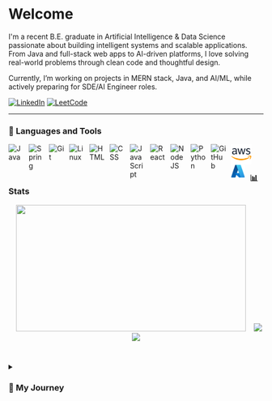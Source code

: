 # Welcome

I'm a recent B.E. graduate in Artificial Intelligence & Data Science passionate about building intelligent systems and scalable applications. From Java and full-stack web apps to AI-driven platforms, I love solving real-world problems through clean code and thoughtful design.

Currently, I’m working on projects in MERN stack, Java, and AI/ML, while actively preparing for SDE/AI Engineer roles.

<p align="left"> 
<a href="https://www.linkedin.com/in/aursalan"> <img alt="LinkedIn" title="Connect on LinkedIn" src="https://custom-icon-badges.demolab.com/badge/-LinkedIn-blue?style=for-the-badge&logo=linkedin&logoColor=white"/></a> 
<a href="https://leetcode.com/u/aursalan/"> <img alt="LeetCode" title="Check my LeetCode" src="https://custom-icon-badges.demolab.com/badge/-LeetCode-orange?style=for-the-badge&logo=leetcode&logoColor=white"/></a> 
</p>

---

### 🧰 Languages and Tools

<img align="left" alt="Java" width="30px" style="padding-right:10px;" src="https://cdn.jsdelivr.net/gh/devicons/devicon/icons/java/java-original.svg"/>
<img align="left" alt="Spring" width="30px" style="padding-right:10px;" src="https://cdn.jsdelivr.net/gh/devicons/devicon/icons/spring/spring-original.svg" />
<img align="left" alt="Git" width="30px" style="padding-right:10px;" src="https://cdn.jsdelivr.net/gh/devicons/devicon/icons/git/git-original.svg" />
<img align="left" alt="Linux" width="30px" style="padding-right:10px;" src="https://cdn.jsdelivr.net/gh/devicons/devicon/icons/linux/linux-original.svg" />
<img align="left" alt="HTML" width="30px" style="padding-right:10px;" src="https://cdn.jsdelivr.net/gh/devicons/devicon/icons/html5/html5-plain.svg" />
<img align="left" alt="CSS" width="30px" style="padding-right:10px;" src="https://cdn.jsdelivr.net/gh/devicons/devicon/icons/css3/css3-plain.svg" />
<img align="left" alt="JavaScript" width="30px" style="padding-right:10px;" src="https://cdn.jsdelivr.net/gh/devicons/devicon/icons/javascript/javascript-plain.svg" />
<img align="left" alt="React" width="30px" style="padding-right:10px;" src="https://cdn.jsdelivr.net/gh/devicons/devicon/icons/react/react-original.svg" />
<img align="left" alt="NodeJS" width="30px" style="padding-right:10px;" src="https://cdn.jsdelivr.net/gh/devicons/devicon/icons/nodejs/nodejs-original.svg" />
<img align="left" alt="Python" width="30px" style="padding-right:10px;" src="https://cdn.jsdelivr.net/gh/devicons/devicon/icons/python/python-plain.svg" />
<img align="left" alt="GitHub" width="30px" style="padding-right:10px;" src="https://cdn.jsdelivr.net/gh/devicons/devicon/icons/github/github-original.svg" />
<img align="left" alt="AWS" width="40px" style="padding-right:10px;" src="https://raw.githubusercontent.com/devicons/devicon/master/icons/amazonwebservices/amazonwebservices-original-wordmark.svg" />
<img align="left" alt="Azure" width="27px" style="padding-right:10px;" src="https://raw.githubusercontent.com/devicons/devicon/master/icons/azure/azure-original.svg" />




<br />

#

### 📊 Stats

<div align="center"> <img src="https://nirzak-streak-stats.vercel.app/?user=aursalan&theme=transparent&hide_border=true&ring=ff5733&fire=ff5733&currStreakLabel=000000&sideLabels=000000&dates=000000&sideNums=000000&currStreakNum=000000" width="95%" height="250" /> <img src="https://github-readme-stats.vercel.app/api?username=aursalan&theme=transparent&hide_border=true&include_all_commits=false&count_private=false&title_color=000000&text_color=000000&icon_color=ff5733&hide_title=true" /> <img src="https://github-readme-stats.vercel.app/api/top-langs/?username=aursalan&theme=transparent&hide_border=true&layout=compact&title_color=000000&text_color=000000" /> </div>

#

<details> <summary><h3>📖 My Journey</h3></summary> I started my journey with a Diploma in Computer Engineering, diving into Java, OOP, and DSA. Later, during my B.E. in AI & Data Science, I explored machine learning, deep learning, and cloud computing while building impactful projects like Room Loop and MyCareer.ai.

Alongside academics, I gained hands-on experience through internships at Edunet Foundation, vCloudXperts, and Bolt IoT, where I worked across AI/ML, cloud platforms, and web development.

Today, I’m focused on sharpening my DSA, full-stack, and AI engineering skills to build innovative products and land an SDE/AI Engineer role.

</details>
